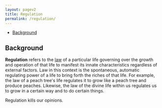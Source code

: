 ```yaml
---
layout: pagev2
title: Regulation
permalink: /regulation/
---
```

- [Background](#background)

## Background

**Regulation** refers to the [law](../law_romans) of a particular life governing over the growth and operation of that life to manifest its innate characteristics regardless of external factors. Law in this context is the spontaneous, automatic regulating power of a life to bring forth the riches of that life. For example, the law of a peach tree's life regulates it to grow like a peach tree and produce peaches. Likewise, the law of the divine life within us regulates us to grow in a certain way and to do certain things. 

Regulation kills our opinions.
